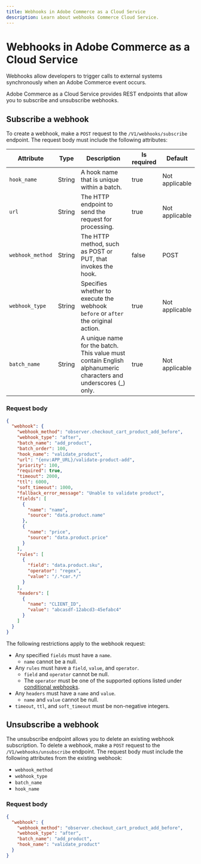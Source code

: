 ```yaml
---
title: Webhooks in Adobe Commerce as a Cloud Service
description: Learn about webhooks Commerce Cloud Service.
---
```

# Webhooks in Adobe Commerce as a Cloud Service

Webhooks allow developers to trigger calls to external systems synchronously when an Adobe Commerce event occurs.

Adobe Commerce as a Cloud Service provides REST endpoints that allow you to subscribe and unsubscribe webhooks.

## Subscribe a webhook

To create a webhook, make a `POST` request to the `/V1/webhooks/subscribe` endpoint. The request body must include the following attributes:

| Attribute | Type   | Description  | Is required | Default |
|---|---|---|---|---|
| `hook_name` | String | A hook name that is unique within a batch. | true        | Not applicable     |
| `url` | String | The HTTP endpoint to send the request for processing. | true        | Not applicable     |
| `webhook_method` | String | The HTTP method, such as POST or PUT, that invokes the hook. | false       | POST    |
| `webhook_type` | String | Specifies whether to execute the webhook `before` or `after` the original action. | true | Not applicable |
| `batch_name` | String | A unique name for the batch. This value must contain English alphanumeric characters and underscores (_) only.| true | Not applicable |

### Request body

```json
{
  "webhook": {
    "webhook_method": "observer.checkout_cart_product_add_before",
    "webhook_type": "after",
    "batch_name": "add_product",
    "batch_order": 100,
    "hook_name": "validate_product",
    "url": "{env:APP_URL}/validate-product-add",
    "priority": 100,
    "required": true,
    "timeout": 2000,
    "ttl": 6000,
    "soft_timeout": 1000,
    "fallback_error_message": "Unable to validate product",
    "fields": [
      {
        "name": "name",
        "source": "data.product.name"
      },
      {
        "name": "price",
        "source": "data.product.price"
      }
    ],
    "rules": [
      {
        "field": "data.product.sku",
        "operator": "regex",
        "value": "/.*car.*/"
      }
    ],
    "headers": [
      {
        "name": "CLIENT_ID",
        "value": "abcasdf-12abcd3-45efabc4"
      }
    ]
  }
}
```

The following restrictions apply to the webhook request:

- Any specified `fields` must have a `name`.
  - `name` cannot be a null.
- Any `rules` must have a `field`, `value`, and `operator`.
  - `field` and `operator` cannot be null.
  - The `operator` must be one of the supported options listed under [conditional webhooks](https://developer.adobe.com/commerce/extensibility/webhooks/conditional-webhooks/).
- Any `headers` must have a `name` and `value`.
  - `name` and `value` cannot be null.
- `timeout`, `ttl`, and `soft_timeout` must be non-negative integers.

## Unsubscribe a webhook

The unsubscribe endpoint allows you to delete an existing webhook subscription. To delete a webhook, make a `POST` request to the `/V1/webhooks/unsubscribe` endpoint. The request body must include the following attributes from the existing webhook:

- `webhook_method`
- `webhook_type`
- `batch_name`
- `hook_name`

### Request body

```json
{
  "webhook": {
    "webhook_method": "observer.checkout_cart_product_add_before",
    "webhook_type": "after",
    "batch_name": "add_product",
    "hook_name": "validate_product"
  }
}
```
